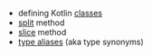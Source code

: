 - defining Kotlin [classes](https://kotlinlang.org/docs/classes.html)
- [split](https://kotlinlang.org/api/latest/jvm/stdlib/kotlin.text/split.html) method
- [slice](https://kotlinlang.org/api/latest/jvm/stdlib/kotlin.collections/slice.html) method
- [type aliases](https://kotlinlang.org/docs/type-aliases.html) (aka type synonyms)